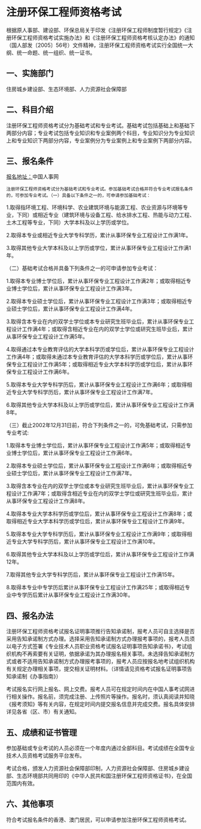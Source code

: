 # 注册环保工程师资格考试

根据原人事部、建设部、环保总局关于印发《注册环保工程师制度暂行规定》《注册环保工程师资格考试实施办法》和《注册环保工程师资格考核认定办法》的通知（国人部发〔2005〕56号）文件精神，注册环保工程师资格考试实行全国统一大纲、统一命题、统一组织、统一证书。

## **一、实施部门**

住房城乡建设部、生态环境部、人力资源社会保障部

## **二、科目介绍**

注册环保工程师资格考试分为基础考试和专业考试。基础考试包括基础上和基础下两部分内容；专业考试包括专业知识和专业案例两个科目，专业知识分为专业知识上和专业知识下两部分内容，专业案例分为专业案例上和专业案例下两部分内容。

## 三、报名条件 

[报名地址：](http://zg.cpta.com.cn/examfront/login/initLogin.htm)中国人事网


    注册环保工程师资格考试分为基础考试和专业考试。参加基础考试合格并符合专业考试报名条件的，可参加专业考试。（一）具备以下条件之一的，可申请参加基础考试：

1.取得指环境工程、环境科学、农业建筑环境与能源工程、农业资源与环境等专业，下同）或相近专业（建筑环境与设备工程、给水排水工程、热能与动力工程、土木工程等专业，下同）大学本科及以上学历或学位。

2.取得本专业或相近专业大学专科学历，累计从事环保专业工程设计工作满1年。

3.取得其他专业大学本科及以上学历或学位，累计从事环保专业工程设计工作满1年。

（二）基础考试合格并具备下列条件之一的可申请参加专业考试：

1.取得本专业博士学位后，累计从事环保专业工程设计工作满2年；或取得相近专业博士学位后，累计从事环保专业工程设计工作满3年。

2.取得本专业硕士学位后，累计从事环保专业工程设计工作满3年；或取得相近专业硕士学位后，累计从事环保专业工程设计工作满4年。

3.取得含本专业在内的双学士学位或本专业研究生班毕业后，累计从事环保专业工程设计工作满4年；或取得含相近专业在内的双学士学位或研究生班毕业后，累计从事环保专业工程设计工作满5年。

4.取得通过本专业教育评估的大学本科学历或学位后，累计从事环保专业工程设计工作满4年；或取得未通过本专业教育评估的大学本科学历或学位后，累计从事环保专业工程设计工作满5年；或取得相近专业大学本科学历或学位后，累计从事环保专业工程设计工作满6年。

5.取得本专业大学专科学历后，累计从事环保专业工程设计工作满6年；或取得相近专业大学专科学历后，累计从事环保专业工程设计工作满7年。

6.取得其他专业大学本科及以上学历或学位后，累计从事环保专业工程设计工作满8年。

（三）截止2002年12月31日前，符合下列条件之一的，可免基础考试，只需参加专业考试:

1.取得本专业博士学位后，累计从事环保专业工程设计工作满5年；或取得相近专业博士学位后，累计从事环保专业工程设计工作满6年。

2.取得本专业硕士学位后，累计从事环保专业工程设计工作满6年；或取得相近专业硕士学位后，累计从事环保专业工程设计工作满7年。

3.取得含本专业在内的双学士学位或本专业研究生班毕业后，累计从事环保专业工程设计工作满7年；或取得含相近专业在内的双学士学位或研究生班毕业后，累计从事环保专业工程设计工作满8年。

4.取得本专业大学本科学历或学位后，累计从事环保专业工程设计工作满8年；或取得相近专业大学本科学历或学位后，累计从事环保专业工程设计工作满9年。

5.取得本专业大学专科学历后，累计从事环保专业工程设计工作满9年；或取得相近专业大学专科学历后，累计从事环保专业工程设计工作满10年。

6.取得其他专业大学本科及以上学历或学位后，累计从事环保专业工程设计工作满12年。

7.取得其他专业大学专科学历后，累计从事环保专业工程设计工作满15年。

8.取得本专业中专学历后累计从事环保专业工程设计工作满25年；或取得相近专业中专学历后累计从事环保专业工程设计工作满30年。

## **四、报名办法**

注册环保工程师资格考试报名证明事项推行告知承诺制，报考人员可自主选择是否采用告知承诺制方式办理。选择采用告知承诺制方式办理报考事项的，报考人员须以电子方式签署《专业技术人员职业资格考试报名证明事项告知承诺书》，考试组织机构不再索要有关证明，依据承诺为其办理报名相关事项。未选择告知承诺制方式或者不适用告知承诺制方式办理报考事项的，报考人员应按报名地考试组织机构有关规定办理相关事项，提交相关证明材料。（详情请见资格考试报名证明事项告知承诺制《办事指南》）

考试报名实行网上报名、网上交费。报考人员可在规定时间内在中国人事考试网进行相关操作。报名前，须完成注册、上传照片等操作。报名时，须认真阅读并知晓《报考须知》等有关内容，在规定时间内提交报名信息并完成交费。报名具体安排详见各省（区、市）有关通知。

## **五、成绩和证书管理**

参加基础或专业考试的人员必须在一个年度内通过全部科目。考试成绩在全国专业技术人员资格考试服务平台发布。

考试合格，颁发人力资源社会保障部印制，人力资源社会保障部、住房城乡建设部、生态环境部共同用印的《中华人民共和国注册环保工程师资格证书》，在全国范围内有效。

## **六、其他事项**

符合考试报名条件的香港、澳门居民，可以申请参加注册环保工程师资格考试。
